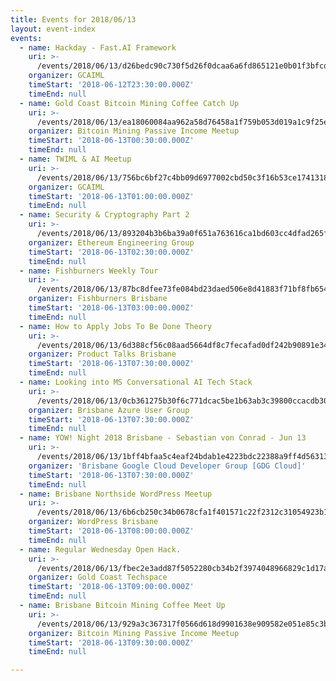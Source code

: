 ```yaml
---
title: Events for 2018/06/13
layout: event-index
events:
  - name: Hackday - Fast.AI Framework
    uri: >-
      /events/2018/06/13/d26bedc90c730f5d26f0dcaa6a6fd865121e0b01f3bfcdd3e939e4136a1ab6ef
    organizer: GCAIML
    timeStart: '2018-06-12T23:30:00.000Z'
    timeEnd: null
  - name: Gold Coast Bitcoin Mining Coffee Catch Up
    uri: >-
      /events/2018/06/13/ea18060084aa962a58d76458a1f759b053d019a1c9f25e38ad2916845caa06a6
    organizer: Bitcoin Mining Passive Income Meetup
    timeStart: '2018-06-13T00:30:00.000Z'
    timeEnd: null
  - name: TWIML & AI Meetup
    uri: >-
      /events/2018/06/13/756bc6bf27c4bb09d6977002cbd50c3f16b53ce174131812019459c60b03489b
    organizer: GCAIML
    timeStart: '2018-06-13T01:00:00.000Z'
    timeEnd: null
  - name: Security & Cryptography Part 2
    uri: >-
      /events/2018/06/13/893204b3b6ba39a0f651a763616ca1bd603cc4dfad265f2b5ed0468ba738f38c
    organizer: Ethereum Engineering Group
    timeStart: '2018-06-13T02:30:00.000Z'
    timeEnd: null
  - name: Fishburners Weekly Tour
    uri: >-
      /events/2018/06/13/87bc8dfee73fe084bd23daed506e8d41883f71bf8fb6549d43fdb5918535abdf
    organizer: Fishburners Brisbane
    timeStart: '2018-06-13T03:00:00.000Z'
    timeEnd: null
  - name: How to Apply Jobs To Be Done Theory
    uri: >-
      /events/2018/06/13/6d388cf56c08aad5664df8c7fecafad0df242b90891e344977a6c5fafbc05ce5
    organizer: Product Talks Brisbane
    timeStart: '2018-06-13T07:30:00.000Z'
    timeEnd: null
  - name: Looking into MS Conversational AI Tech Stack
    uri: >-
      /events/2018/06/13/0cb361275b30f6c771dcac5be1b63ab3c39800ccacdb302449249d4a59c066c3
    organizer: Brisbane Azure User Group
    timeStart: '2018-06-13T07:30:00.000Z'
    timeEnd: null
  - name: YOW! Night 2018 Brisbane - Sebastian von Conrad - Jun 13
    uri: >-
      /events/2018/06/13/1bff4bfaa5c4eaf24bdab1e4223bdc22388a9ff4d563137251a08687f95cde17
    organizer: 'Brisbane Google Cloud Developer Group [GDG Cloud]'
    timeStart: '2018-06-13T07:30:00.000Z'
    timeEnd: null
  - name: Brisbane Northside WordPress Meetup
    uri: >-
      /events/2018/06/13/6b6cb250c34b0678cfa1f401571c22f2312c31054923b10a3ce93c3a7b4a0392
    organizer: WordPress Brisbane
    timeStart: '2018-06-13T08:00:00.000Z'
    timeEnd: null
  - name: Regular Wednesday Open Hack.
    uri: >-
      /events/2018/06/13/fbec2e3add87f5052280cb34b2f3974048966829c1d17a0654ac99433b853fff
    organizer: Gold Coast Techspace
    timeStart: '2018-06-13T09:00:00.000Z'
    timeEnd: null
  - name: Brisbane Bitcoin Mining Coffee Meet Up
    uri: >-
      /events/2018/06/13/929a3c367317f0566d618d9901638e909582e051e85c3b6e9a656733549b4025
    organizer: Bitcoin Mining Passive Income Meetup
    timeStart: '2018-06-13T09:30:00.000Z'
    timeEnd: null

---
```

